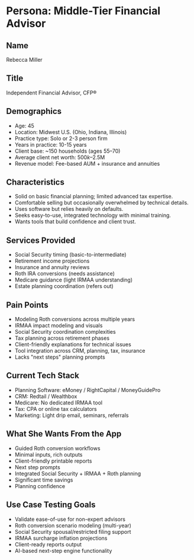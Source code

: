 # Persona: Middle-Tier Financial Advisor

## Name
Rebecca Miller

## Title
Independent Financial Advisor, CFP®

## Demographics
- Age: 45
- Location: Midwest U.S. (Ohio, Indiana, Illinois)
- Practice type: Solo or 2-3 person firm
- Years in practice: 10-15 years
- Client base: ~150 households (ages 55–70)
- Average client net worth: $500k–$2.5M
- Revenue model: Fee-based AUM + insurance and annuities

## Characteristics
- Solid on basic financial planning; limited advanced tax expertise.
- Comfortable selling but occasionally overwhelmed by technical details.
- Uses software but relies heavily on defaults.
- Seeks easy-to-use, integrated technology with minimal training.
- Wants tools that build confidence and client trust.

## Services Provided
- Social Security timing (basic-to-intermediate)
- Retirement income projections
- Insurance and annuity reviews
- Roth IRA conversions (needs assistance)
- Medicare guidance (light IRMAA understanding)
- Estate planning coordination (refers out)

## Pain Points
- Modeling Roth conversions across multiple years
- IRMAA impact modeling and visuals
- Social Security coordination complexities
- Tax planning across retirement phases
- Client-friendly explanations for technical issues
- Tool integration across CRM, planning, tax, insurance
- Lacks "next steps" planning prompts

## Current Tech Stack
- Planning Software: eMoney / RightCapital / MoneyGuidePro
- CRM: Redtail / Wealthbox
- Medicare: No dedicated IRMAA tool
- Tax: CPA or online tax calculators
- Marketing: Light drip email, seminars, referrals

## What She Wants From the App
- Guided Roth conversion workflows
- Minimal inputs, rich outputs
- Client-friendly printable reports
- Next step prompts
- Integrated Social Security + IRMAA + Roth planning
- Significant time savings
- Planning confidence

## Use Case Testing Goals
- Validate ease-of-use for non-expert advisors
- Roth conversion scenario modeling (multi-year)
- Social Security spousal/restricted filing support
- IRMAA surcharge inflation projections
- Client-ready reports output
- AI-based next-step engine functionality